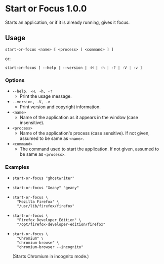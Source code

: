 Start or Focus 1.0.0
====================

Starts an application, or if it is already running, gives it focus.


Usage
-----

```
start-or-focus <name> [ <process> [ <command> ] ]
```
or:
```
start-or-focus [ --help | --version | -H | -h | -? | -V | -v ]
```

### Options

- `--help, -H, -h, -?`
  - Print the usage message.
- `--version, -V, -v`
  - Print version and copyright information.
- `<name>`
  - Name of the application as it appears in the window (case insensitive).
- `<process>`
  - Name of the application's process (case sensitive). If not given, assumed to
    be same as `<name>`.
- `<command>`
  - The command used to start the application. If not given, assumed to be same
    as `<process>`.

### Examples

- ```
  start-or-focus "ghostwriter"
  ```
- ```
  start-or-focus "Geany" "geany"
  ```
- ```
  start-or-focus \
    "Mozilla Firefox" \
    "/usr/lib/firefox/firefox"
  ```
- ```
  start-or-focus \
    "Firefox Developer Edition" \
    "/opt/firefox-developer-edition/firefox"
  ```
- ```
  start-or-focus \
    "Chromium" \
    "chromium-browse" \
    "chromium-browser --incognito"
  ```
  (Starts Chromium in incognito mode.)
